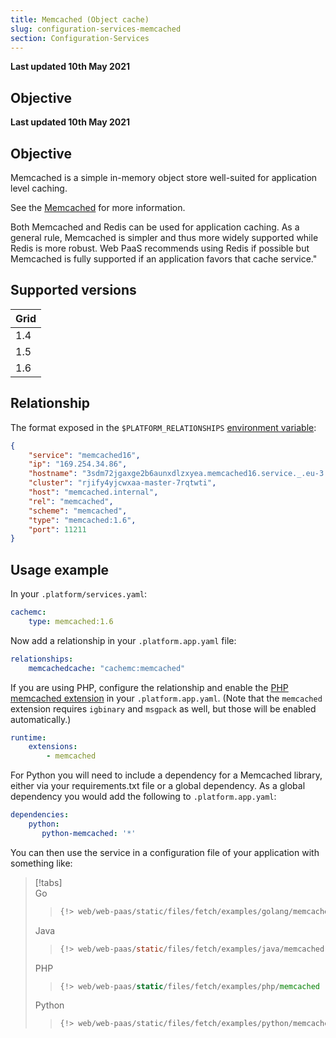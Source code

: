```yaml
---
title: Memcached (Object cache)
slug: configuration-services-memcached
section: Configuration-Services
---
```


**Last updated 10th May 2021**



## Objective  

**Last updated 10th May 2021**


## Objective  

Memcached is a simple in-memory object store well-suited for application level caching.


See the [Memcached](https://memcached.org) for more information.

Both Memcached and Redis can be used for application caching.  As a general rule, Memcached is simpler and thus more widely supported while Redis is more robust.  Web PaaS recommends using Redis if possible but Memcached is fully supported if an application favors that cache service."

## Supported versions

| **Grid** | 
|----------------------------------|  
|  1.4 |  
|  1.5 |  
|  1.6 |  

## Relationship

The format exposed in the ``$PLATFORM_RELATIONSHIPS`` [environment variable](../../development-variables#platformsh-provided-variables):

```json  
{
    "service": "memcached16",
    "ip": "169.254.34.86",
    "hostname": "3sdm72jgaxge2b6aunxdlzxyea.memcached16.service._.eu-3.platformsh.site",
    "cluster": "rjify4yjcwxaa-master-7rqtwti",
    "host": "memcached.internal",
    "rel": "memcached",
    "scheme": "memcached",
    "type": "memcached:1.6",
    "port": 11211
}
```  

## Usage example

In your ``.platform/services.yaml``:


```yaml   
cachemc:
    type: memcached:1.6
```  


Now add a relationship in your `.platform.app.yaml` file:


```yaml   
relationships:
    memcachedcache: "cachemc:memcached"
```  




If you are using PHP, configure the relationship and enable the [PHP memcached extension](../../languages-php/extensions) in your `.platform.app.yaml`.  (Note that the `memcached` extension requires `igbinary` and `msgpack` as well, but those will be enabled automatically.)

```yaml
runtime:
    extensions:
        - memcached
```

For Python you will need to include a dependency for a Memcached library, either via your requirements.txt file or a global dependency.  As a global dependency you would add the following to `.platform.app.yaml`:

```yaml
dependencies:
    python:
       python-memcached: '*'
```

You can then use the service in a configuration file of your application with something like:

> [!tabs]      
> Go     
>> ``` go     
>> {!> web/web-paas/static/files/fetch/examples/golang/memcached !}  
>> ```     
> Java     
>> ``` java     
>> {!> web/web-paas/static/files/fetch/examples/java/memcached !}  
>> ```     
> PHP     
>> ``` php     
>> {!> web/web-paas/static/files/fetch/examples/php/memcached !}  
>> ```     
> Python     
>> ``` python     
>> {!> web/web-paas/static/files/fetch/examples/python/memcached !}  
>> ```     


